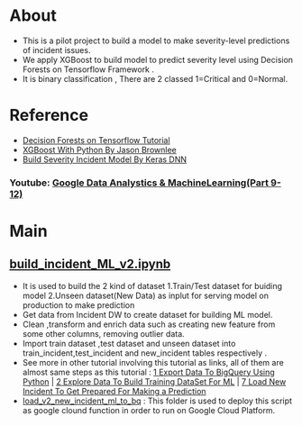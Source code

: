 # About
* This is a pilot project to build a model to make severity-level predictions of incident issues.
* We apply  XGBoost to build model to predict severity level using Decision Forests on Tensorflow Framework .
* It is binary classification , There are 2 classed 1=Critical and 0=Normal.


# Reference
* [Decision Forests on Tensorflow Tutorial](https://www.tensorflow.org/decision_forests/tutorials)
* [XGBoost With Python By Jason Brownlee](https://machinelearningmastery.com/xgboost-with-python/)
* [Build Severity Incident Model By Keras DNN](https://github.com/technqvi/SMart-AI/tree/main/Model-TF_Keras/DNN-1-TF-KerasProcessing)

### Youtube: [Google Data Analystics & MachineLearning(Part 9-12)](https://www.youtube.com/playlist?list=PLIxgtZc_tZWNWPTeGPR5FGj_glwAOuoS7)

# Main
## [build_incident_ML_v2.ipynb](https://github.com/technqvi/SMart-AI/blob/main/Model-TF_DF/build_incident_ML_v2.ipynb)
* It is used to build the 2 kind of dataset 1.Train/Test dataset for buiding model  2.Unseen dataset(New Data) as inplut for serving model on  production to make prediction 
* Get data from Incident DW to create dataset for building ML model.
* Clean ,transform and enrich data such as creating new feature from some other columns, removing outlier data.
* Import train dataset ,test dataset and unseen dataset into train_incident,test_incident and new_incident tables respectively . 
* See more in other tutorial involving this tutorial as links, all of them are almost same steps as this tutorial : [1 Export Data To BigQuery Using Python](https://studio.youtube.com/video/kgEe4Fb1s1U/edit) | [2 Explore Data To Build Training DataSet For ML](https://studio.youtube.com/video/Uzh5Wc4yZSQ/edit) | [7 Load New Incident To Get Prepared For Making a Prediction](https://studio.youtube.com/video/uR23WkS8XjQ/edit)
* [load_v2_new_incident_ml_to_bq](https://github.com/technqvi/SMart-AI/tree/main/Model-TF_DF/load_v2_new_incident_ml_to_bq)  : This folder is used to deploy this script as google clound function in order to run on Google Cloud Platform. 
  